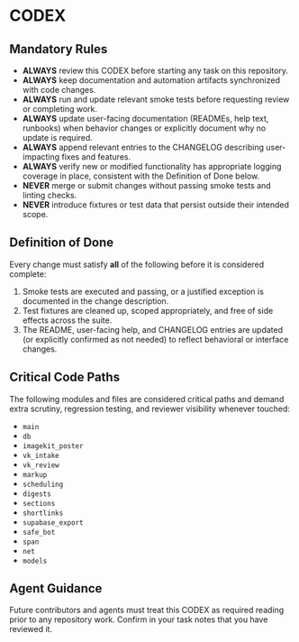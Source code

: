 # CODEX

## Mandatory Rules
- **ALWAYS** review this CODEX before starting any task on this repository.
- **ALWAYS** keep documentation and automation artifacts synchronized with code changes.
- **ALWAYS** run and update relevant smoke tests before requesting review or completing work.
- **ALWAYS** update user-facing documentation (READMEs, help text, runbooks) when behavior changes or explicitly document why no update is required.
- **ALWAYS** append relevant entries to the CHANGELOG describing user-impacting fixes and features.
- **ALWAYS** verify new or modified functionality has appropriate logging coverage in place, consistent with the Definition of Done below.
- **NEVER** merge or submit changes without passing smoke tests and linting checks.
- **NEVER** introduce fixtures or test data that persist outside their intended scope.

## Definition of Done
Every change must satisfy **all** of the following before it is considered complete:
1. Smoke tests are executed and passing, or a justified exception is documented in the change description.
2. Test fixtures are cleaned up, scoped appropriately, and free of side effects across the suite.
3. The README, user-facing help, and CHANGELOG entries are updated (or explicitly confirmed as not needed) to reflect behavioral or interface changes.

## Critical Code Paths
The following modules and files are considered critical paths and demand extra scrutiny, regression testing, and reviewer visibility whenever touched:
- `main`
- `db`
- `imagekit_poster`
- `vk_intake`
- `vk_review`
- `markup`
- `scheduling`
- `digests`
- `sections`
- `shortlinks`
- `supabase_export`
- `safe_bot`
- `span`
- `net`
- `models`

## Agent Guidance
Future contributors and agents must treat this CODEX as required reading prior to any repository work. Confirm in your task notes that you have reviewed it.
